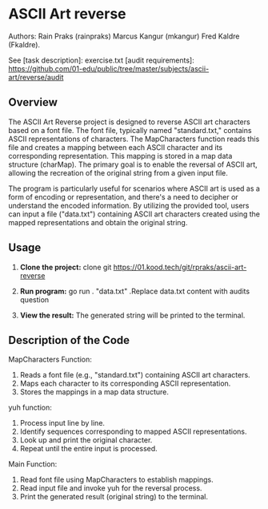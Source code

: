 # ASCII Art reverse

Authors: Rain Praks (rainpraks) Marcus Kangur (mkangur)  Fred Kaldre (Fkaldre).

See [task description]: exercise.txt [audit requirements]: https://github.com/01-edu/public/tree/master/subjects/ascii-art/reverse/audit

## Overview

The ASCII Art Reverse project is designed to reverse ASCII art characters based on a font file. The font file, typically named "standard.txt," contains ASCII representations of characters. The MapCharacters function reads this file and creates a mapping between each ASCII character and its corresponding representation. This mapping is stored in a map data structure (charMap). The primary goal is to enable the reversal of ASCII art, allowing the recreation of the original string from a given input file.

The program is particularly useful for scenarios where ASCII art is used as a form of encoding or representation, and there's a need to decipher or understand the encoded information. By utilizing the provided tool, users can input a file ("data.txt") containing ASCII art characters created using the mapped representations and obtain the original string.

## Usage

1. **Clone the project:** 
clone git https://01.kood.tech/git/rpraks/ascii-art-reverse

2. **Run program:** 
go run . "data.txt" .Replace data.txt content with audits question

3. **View the result:** 
The generated string will be printed to the terminal.


## Description of the Code

MapCharacters Function:
1. Reads a font file (e.g., "standard.txt") containing ASCII art characters.
2. Maps each character to its corresponding ASCII representation.
3. Stores the mappings in a map data structure.

yuh function:
1. Process input line by line.
2. Identify sequences corresponding to mapped ASCII representations.
3. Look up and print the original character.
4. Repeat until the entire input is processed.

Main Function:
1. Read font file using MapCharacters to establish mappings.
2. Read input file and invoke yuh for the reversal process.
3. Print the generated result (original string) to the terminal.
